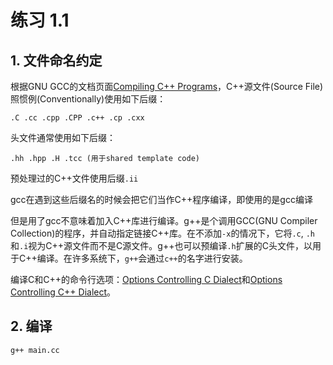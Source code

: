 # 练习 1.1

## 1. 文件命名约定

根据GNU GCC的文档页面[Compiling C++ Programs](https://gcc.gnu.org/onlinedocs/gcc/Invoking-G_002b_002b.html)，C++源文件(Source File)照惯例(Conventionally)使用如下后缀：

```plain text
.C .cc .cpp .CPP .c++ .cp .cxx
```

头文件通常使用如下后缀：

```plain text
.hh .hpp .H .tcc (用于shared template code)
```

预处理过的C++文件使用后缀`.ii`

gcc在遇到这些后缀名的时候会把它们当作C++程序编译，即使用的是gcc编译

但是用了gcc不意味着加入C++库进行编译。g++是个调用GCC(GNU Compiler Collection)的程序，并自动指定链接C++库。在不添加`-x`的情况下，它将`.c`, `.h`和`.i`视为C++源文件而不是C源文件。g++也可以预编译`.h`扩展的C头文件，以用于C++编译。在许多系统下，`g++`会通过`c++`的名字进行安装。

编译C和C++的命令行选项：[Options Controlling C Dialect](https://gcc.gnu.org/onlinedocs/gcc/C-Dialect-Options.html)和[Options Controlling C++ Dialect](https://gcc.gnu.org/onlinedocs/gcc/C_002b_002b-Dialect-Options.html)。

## 2. 编译

```bash
g++ main.cc
```
